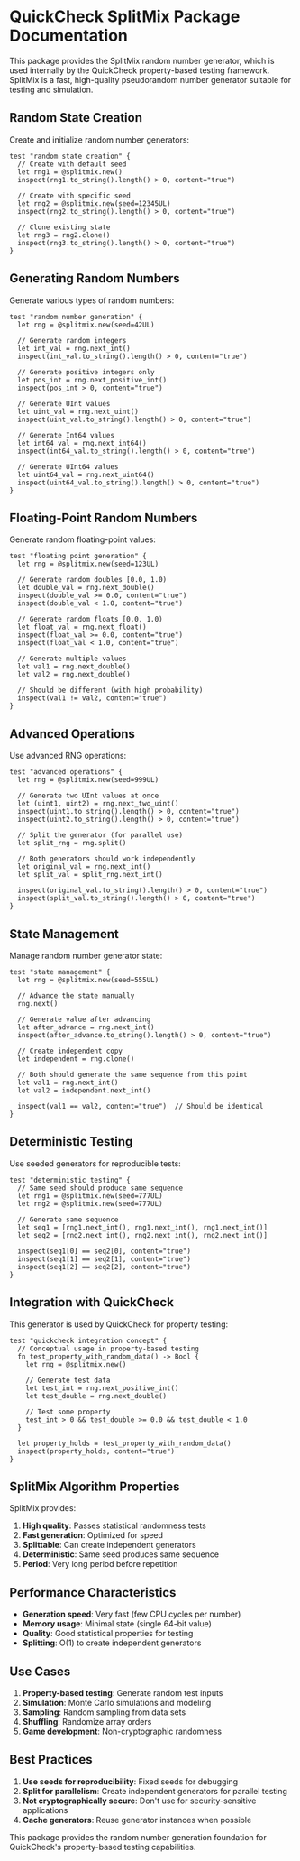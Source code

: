 # QuickCheck SplitMix Package Documentation

This package provides the SplitMix random number generator, which is used internally by the QuickCheck property-based testing framework. SplitMix is a fast, high-quality pseudorandom number generator suitable for testing and simulation.

## Random State Creation

Create and initialize random number generators:

```moonbit
test "random state creation" {
  // Create with default seed
  let rng1 = @splitmix.new()
  inspect(rng1.to_string().length() > 0, content="true")
  
  // Create with specific seed
  let rng2 = @splitmix.new(seed=12345UL)
  inspect(rng2.to_string().length() > 0, content="true")
  
  // Clone existing state
  let rng3 = rng2.clone()
  inspect(rng3.to_string().length() > 0, content="true")
}
```

## Generating Random Numbers

Generate various types of random numbers:

```moonbit
test "random number generation" {
  let rng = @splitmix.new(seed=42UL)
  
  // Generate random integers
  let int_val = rng.next_int()
  inspect(int_val.to_string().length() > 0, content="true")
  
  // Generate positive integers only
  let pos_int = rng.next_positive_int()
  inspect(pos_int > 0, content="true")
  
  // Generate UInt values
  let uint_val = rng.next_uint()
  inspect(uint_val.to_string().length() > 0, content="true")
  
  // Generate Int64 values
  let int64_val = rng.next_int64()
  inspect(int64_val.to_string().length() > 0, content="true")
  
  // Generate UInt64 values
  let uint64_val = rng.next_uint64()
  inspect(uint64_val.to_string().length() > 0, content="true")
}
```

## Floating-Point Random Numbers

Generate random floating-point values:

```moonbit
test "floating point generation" {
  let rng = @splitmix.new(seed=123UL)
  
  // Generate random doubles [0.0, 1.0)
  let double_val = rng.next_double()
  inspect(double_val >= 0.0, content="true")
  inspect(double_val < 1.0, content="true")
  
  // Generate random floats [0.0, 1.0)
  let float_val = rng.next_float()
  inspect(float_val >= 0.0, content="true")
  inspect(float_val < 1.0, content="true")
  
  // Generate multiple values
  let val1 = rng.next_double()
  let val2 = rng.next_double()
  
  // Should be different (with high probability)
  inspect(val1 != val2, content="true")
}
```

## Advanced Operations

Use advanced RNG operations:

```moonbit
test "advanced operations" {
  let rng = @splitmix.new(seed=999UL)
  
  // Generate two UInt values at once
  let (uint1, uint2) = rng.next_two_uint()
  inspect(uint1.to_string().length() > 0, content="true")
  inspect(uint2.to_string().length() > 0, content="true")
  
  // Split the generator (for parallel use)
  let split_rng = rng.split()
  
  // Both generators should work independently
  let original_val = rng.next_int()
  let split_val = split_rng.next_int()
  
  inspect(original_val.to_string().length() > 0, content="true")
  inspect(split_val.to_string().length() > 0, content="true")
}
```

## State Management

Manage random number generator state:

```moonbit
test "state management" {
  let rng = @splitmix.new(seed=555UL)
  
  // Advance the state manually
  rng.next()
  
  // Generate value after advancing
  let after_advance = rng.next_int()
  inspect(after_advance.to_string().length() > 0, content="true")
  
  // Create independent copy
  let independent = rng.clone()
  
  // Both should generate the same sequence from this point
  let val1 = rng.next_int()
  let val2 = independent.next_int()
  
  inspect(val1 == val2, content="true")  // Should be identical
}
```

## Deterministic Testing

Use seeded generators for reproducible tests:

```moonbit
test "deterministic testing" {
  // Same seed should produce same sequence
  let rng1 = @splitmix.new(seed=777UL)
  let rng2 = @splitmix.new(seed=777UL)
  
  // Generate same sequence
  let seq1 = [rng1.next_int(), rng1.next_int(), rng1.next_int()]
  let seq2 = [rng2.next_int(), rng2.next_int(), rng2.next_int()]
  
  inspect(seq1[0] == seq2[0], content="true")
  inspect(seq1[1] == seq2[1], content="true")
  inspect(seq1[2] == seq2[2], content="true")
}
```

## Integration with QuickCheck

This generator is used by QuickCheck for property testing:

```moonbit
test "quickcheck integration concept" {
  // Conceptual usage in property-based testing
  fn test_property_with_random_data() -> Bool {
    let rng = @splitmix.new()
    
    // Generate test data
    let test_int = rng.next_positive_int()
    let test_double = rng.next_double()
    
    // Test some property
    test_int > 0 && test_double >= 0.0 && test_double < 1.0
  }
  
  let property_holds = test_property_with_random_data()
  inspect(property_holds, content="true")
}
```

## SplitMix Algorithm Properties

SplitMix provides:

1. **High quality**: Passes statistical randomness tests
2. **Fast generation**: Optimized for speed
3. **Splittable**: Can create independent generators
4. **Deterministic**: Same seed produces same sequence
5. **Period**: Very long period before repetition

## Performance Characteristics

- **Generation speed**: Very fast (few CPU cycles per number)
- **Memory usage**: Minimal state (single 64-bit value)
- **Quality**: Good statistical properties for testing
- **Splitting**: O(1) to create independent generators

## Use Cases

1. **Property-based testing**: Generate random test inputs
2. **Simulation**: Monte Carlo simulations and modeling
3. **Sampling**: Random sampling from data sets
4. **Shuffling**: Randomize array orders
5. **Game development**: Non-cryptographic randomness

## Best Practices

1. **Use seeds for reproducibility**: Fixed seeds for debugging
2. **Split for parallelism**: Create independent generators for parallel testing
3. **Not cryptographically secure**: Don't use for security-sensitive applications
4. **Cache generators**: Reuse generator instances when possible

This package provides the random number generation foundation for QuickCheck's property-based testing capabilities.
